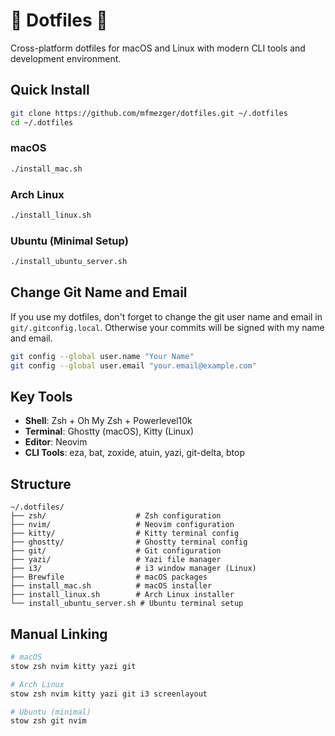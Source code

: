 # 🔧 Dotfiles :rocket:

Cross-platform dotfiles for macOS and Linux with modern CLI tools and development environment.

## Quick Install

```bash
git clone https://github.com/mfmezger/dotfiles.git ~/.dotfiles
cd ~/.dotfiles
```

### macOS
```bash
./install_mac.sh
```
### Arch Linux
```bash
./install_linux.sh
```

### Ubuntu (Minimal Setup)
```bash
./install_ubuntu_server.sh
```

## Change Git Name and Email

If you use my dotfiles, don't forget to change the git user name and email in `git/.gitconfig.local`. Otherwise your commits will be signed with my name and email.

```bash
git config --global user.name "Your Name"
git config --global user.email "your.email@example.com"
```

## Key Tools

- **Shell**: Zsh + Oh My Zsh + Powerlevel10k
- **Terminal**: Ghostty (macOS), Kitty (Linux)
- **Editor**: Neovim
- **CLI Tools**: eza, bat, zoxide, atuin, yazi, git-delta, btop

## Structure

```
~/.dotfiles/
├── zsh/                    # Zsh configuration
├── nvim/                   # Neovim configuration  
├── kitty/                  # Kitty terminal config
├── ghostty/                # Ghostty terminal config
├── git/                    # Git configuration
├── yazi/                   # Yazi file manager
├── i3/                     # i3 window manager (Linux)
├── Brewfile                # macOS packages
├── install_mac.sh          # macOS installer
├── install_linux.sh        # Arch Linux installer
└── install_ubuntu_server.sh # Ubuntu terminal setup
```

## Manual Linking

```bash
# macOS
stow zsh nvim kitty yazi git

# Arch Linux  
stow zsh nvim kitty yazi git i3 screenlayout

# Ubuntu (minimal)
stow zsh git nvim
```
